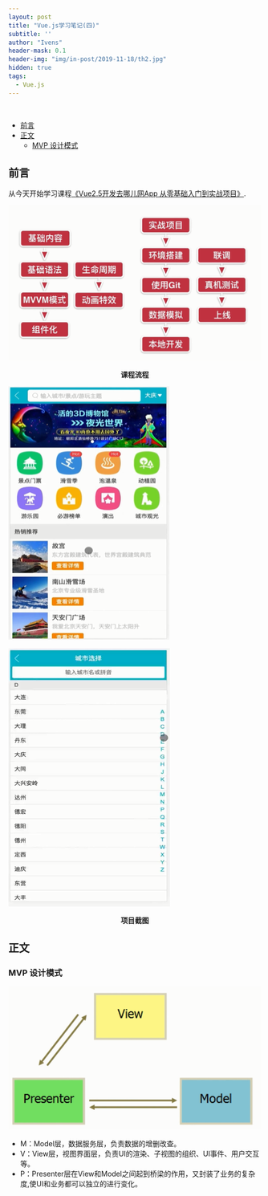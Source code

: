 ```yaml
---
layout: post
title: "Vue.js学习笔记(四)"
subtitle: ''
author: "Ivens"
header-mask: 0.1
header-img: "img/in-post/2019-11-18/th2.jpg"
hidden: true
tags:
  - Vue.js
---
```

<br>

- [前言](#%e5%89%8d%e8%a8%80)
- [正文](#%e6%ad%a3%e6%96%87)
  - [MVP 设计模式](#mvp-%e8%ae%be%e8%ae%a1%e6%a8%a1%e5%bc%8f)

## 前言
从今天开始学习课程[《Vue2.5开发去哪儿网App
从零基础入门到实战项目》](https://coding.imooc.com/class/203.html).

![](../img/in-post/2019-11-24/a.png)
<center><strong>课程流程</strong></center>

![](../img/in-post/2019-11-24/b.png)

![](../img/in-post/2019-11-24/c.png)
<center><strong>项目截图</strong></center>

## 正文

### MVP 设计模式

![](../img/in-post/2019-11-24/d.png)

- M：Model层，数据服务层，负责数据的增删改查。
- V：View层，视图界面层，负责UI的渲染、子视图的组织、UI事件、用户交互等。
- P：Presenter层在View和Model之间起到桥梁的作用，又封装了业务的复杂度,使UI和业务都可以独立的进行变化。 